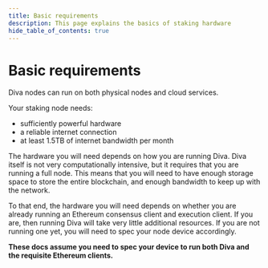 ```yaml
---
title: Basic requirements
description: This page explains the basics of staking hardware
hide_table_of_contents: true
---
```


# Basic requirements

Diva nodes can run on both physical nodes and cloud services.

Your staking node needs:

- sufficiently powerful hardware
- a reliable internet connection
- at least 1.5TB of internet bandwidth per month

The hardware you will need depends on how you are running Diva. Diva itself is not very computationally intensive, but it requires that you are running a full node. This means that you will need to have enough storage space to store the entire blockchain, and enough bandwidth to keep up with the network.

To that end, the hardware you will need depends on whether you are already running an Ethereum consensus client and execution client. If you are, then running Diva will take very little additional resources. If you are not running one yet, you will need to spec your node device accordingly.

**These docs assume you need to spec your device to run both Diva and the requisite Ethereum clients.**